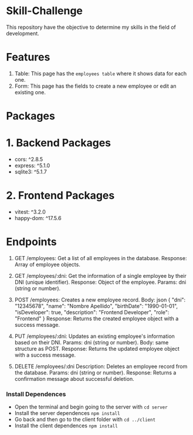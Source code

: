 # Skill-Challenge

This repository have the objective to determine my skills in the field of development.

# Features

1. Table: This page has the `employees table` where it shows data for each one.
2. Form: This page has the fields to create a new employee or edit an existing one.

# Packages

# 1. Backend Packages

- cors: ^2.8.5
- express: ^5.1.0
- sqlite3: ^5.1.7

# 2. Frontend Packages

- vitest: ^3.2.0
- happy-dom: ^17.5.6

# Endpoints

1. GET /employees: Get a list of all employees in the database.
   Response: Array of employee objects.

2. GET /employees/:dni: Get the information of a single employee by their DNI (unique identifier).
   Response: Object of the employee.
   Params: dni (string or number).

3. POST /employees: Creates a new employee record.
   Body:
   json
   {
   "dni": "12345678",
   "name": "Nombre Apellido",
   "birthDate": "1990-01-01",
   "isDeveloper": true,
   "description": "Frontend Developer",
   "role": "Frontend"
   }
   Response: Returns the created employee object with a success message.

4. PUT /employees/:dni: Updates an existing employee's information based on their DNI.
   Params: dni (string or number).
   Body: same structure as POST.
   Response: Returns the updated employee object with a success message.

5. DELETE /employees/:dni
   Description: Deletes an employee record from the database.
   Params: dni (string or number).
   Response: Returns a confirmation message about successful deletion.

### Install Dependences

- Open the terminal and begin going to the server with `cd server`
- Install the server dependences `npm install`
- Go back and then go to the client folder with `cd ../client`
- Install the client dependences `npm install`
